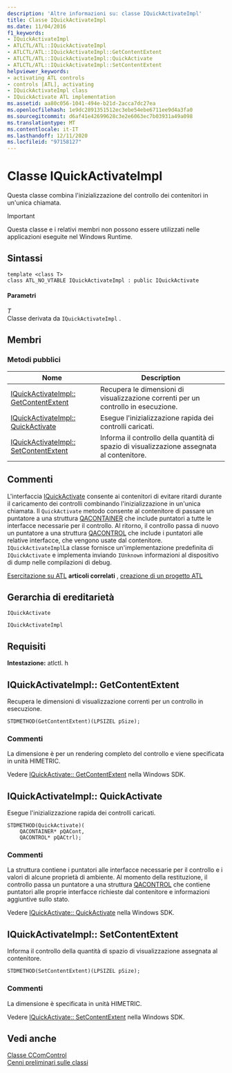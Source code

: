 ```yaml
---
description: 'Altre informazioni su: classe IQuickActivateImpl'
title: Classe IQuickActivateImpl
ms.date: 11/04/2016
f1_keywords:
- IQuickActivateImpl
- ATLCTL/ATL::IQuickActivateImpl
- ATLCTL/ATL::IQuickActivateImpl::GetContentExtent
- ATLCTL/ATL::IQuickActivateImpl::QuickActivate
- ATLCTL/ATL::IQuickActivateImpl::SetContentExtent
helpviewer_keywords:
- activating ATL controls
- controls [ATL], activating
- IQuickActivateImpl class
- IQuickActivate ATL implementation
ms.assetid: aa80c056-1041-494e-b21d-2acca7dc27ea
ms.openlocfilehash: 1e9dc2891351512ec3ebe54ebe6711ee9d4a3fa0
ms.sourcegitcommit: d6af41e42699628c3e2e6063ec7b03931a49a098
ms.translationtype: MT
ms.contentlocale: it-IT
ms.lasthandoff: 12/11/2020
ms.locfileid: "97158127"
---
```

# <a name="iquickactivateimpl-class"></a>Classe IQuickActivateImpl

Questa classe combina l'inizializzazione del controllo dei contenitori in un'unica chiamata.

> [!IMPORTANT]
> Questa classe e i relativi membri non possono essere utilizzati nelle applicazioni eseguite nel Windows Runtime.

## <a name="syntax"></a>Sintassi

```
template <class T>
class ATL_NO_VTABLE IQuickActivateImpl : public IQuickActivate
```

#### <a name="parameters"></a>Parametri

*T*<br/>
Classe derivata da `IQuickActivateImpl` .

## <a name="members"></a>Membri

### <a name="public-methods"></a>Metodi pubblici

|Nome|Description|
|----------|-----------------|
|[IQuickActivateImpl:: GetContentExtent](#getcontentextent)|Recupera le dimensioni di visualizzazione correnti per un controllo in esecuzione.|
|[IQuickActivateImpl:: QuickActivate](#quickactivate)|Esegue l'inizializzazione rapida dei controlli caricati.|
|[IQuickActivateImpl:: SetContentExtent](#setcontentextent)|Informa il controllo della quantità di spazio di visualizzazione assegnata al contenitore.|

## <a name="remarks"></a>Commenti

L'interfaccia [IQuickActivate](/windows/win32/api/ocidl/nn-ocidl-iquickactivate) consente ai contenitori di evitare ritardi durante il caricamento dei controlli combinando l'inizializzazione in un'unica chiamata. Il `QuickActivate` metodo consente al contenitore di passare un puntatore a una struttura [QACONTAINER](/windows/win32/api/ocidl/ns-ocidl-qacontainer) che include puntatori a tutte le interfacce necessarie per il controllo. Al ritorno, il controllo passa di nuovo un puntatore a una struttura [QACONTROL](/windows/win32/api/ocidl/ns-ocidl-qacontrol) che include i puntatori alle relative interfacce, che vengono usate dal contenitore. `IQuickActivateImpl`La classe fornisce un'implementazione predefinita di `IQuickActivate` e implementa inviando `IUnknown` informazioni al dispositivo di dump nelle compilazioni di debug.

[Esercitazione su ATL](../../atl/active-template-library-atl-tutorial.md) **articoli correlati** , [creazione di un progetto ATL](../../atl/reference/creating-an-atl-project.md)

## <a name="inheritance-hierarchy"></a>Gerarchia di ereditarietà

`IQuickActivate`

`IQuickActivateImpl`

## <a name="requirements"></a>Requisiti

**Intestazione:** atlctl. h

## <a name="iquickactivateimplgetcontentextent"></a><a name="getcontentextent"></a> IQuickActivateImpl:: GetContentExtent

Recupera le dimensioni di visualizzazione correnti per un controllo in esecuzione.

```
STDMETHOD(GetContentExtent)(LPSIZEL pSize);
```

### <a name="remarks"></a>Commenti

La dimensione è per un rendering completo del controllo e viene specificata in unità HIMETRIC.

Vedere [IQuickActivate:: GetContentExtent](/windows/win32/api/ocidl/nf-ocidl-iquickactivate-getcontentextent) nella Windows SDK.

## <a name="iquickactivateimplquickactivate"></a><a name="quickactivate"></a> IQuickActivateImpl:: QuickActivate

Esegue l'inizializzazione rapida dei controlli caricati.

```
STDMETHOD(QuickActivate)(
    QACONTAINER* pQACont,
    QACONTROL* pQACtrl);
```

### <a name="remarks"></a>Commenti

La struttura contiene i puntatori alle interfacce necessarie per il controllo e i valori di alcune proprietà di ambiente. Al momento della restituzione, il controllo passa un puntatore a una struttura [QACONTROL](/windows/win32/api/ocidl/ns-ocidl-qacontrol) che contiene puntatori alle proprie interfacce richieste dal contenitore e informazioni aggiuntive sullo stato.

Vedere [IQuickActivate:: QuickActivate](/windows/win32/api/ocidl/nf-ocidl-iquickactivate-quickactivate) nella Windows SDK.

## <a name="iquickactivateimplsetcontentextent"></a><a name="setcontentextent"></a> IQuickActivateImpl:: SetContentExtent

Informa il controllo della quantità di spazio di visualizzazione assegnata al contenitore.

```
STDMETHOD(SetContentExtent)(LPSIZEL pSize);
```

### <a name="remarks"></a>Commenti

La dimensione è specificata in unità HIMETRIC.

Vedere [IQuickActivate:: SetContentExtent](/windows/win32/api/ocidl/nf-ocidl-iquickactivate-setcontentextent) nella Windows SDK.

## <a name="see-also"></a>Vedi anche

[Classe CComControl](../../atl/reference/ccomcontrol-class.md)<br/>
[Cenni preliminari sulle classi](../../atl/atl-class-overview.md)
